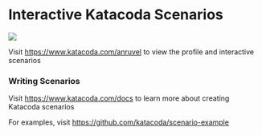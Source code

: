 # Interactive Katacoda Scenarios

[![](http://shields.katacoda.com/katacoda/anruvel/count.svg)](https://www.katacoda.com/anruvel "Get your profile on Katacoda.com")

Visit https://www.katacoda.com/anruvel to view the profile and interactive scenarios

### Writing Scenarios
Visit https://www.katacoda.com/docs to learn more about creating Katacoda scenarios

For examples, visit https://github.com/katacoda/scenario-example
